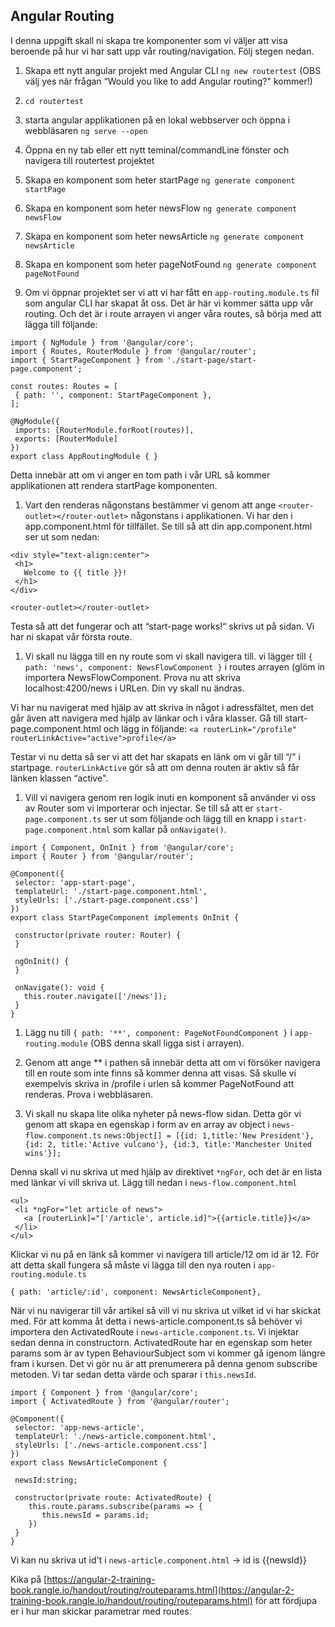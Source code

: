 ## Angular Routing

I denna uppgift skall ni skapa tre komponenter som vi väljer att visa beroende på hur vi har satt upp vår routing/navigation. Följ stegen nedan.

1. Skapa ett nytt angular projekt med Angular CLI ```ng new routertest```
(OBS välj yes när frågan “Would you like to add Angular routing?" kommer!)

1. ```cd routertest```

1. starta angular applikationen på en lokal webbserver och öppna i webbläsaren ```ng serve --open```

1. Öppna en ny tab eller ett nytt teminal/commandLine fönster och navigera till routertest projektet

1. Skapa en komponent som heter startPage ```ng generate component startPage```

1. Skapa en komponent som heter newsFlow ```ng generate component newsFlow```

1. Skapa en komponent som heter newsArticle ```ng generate component newsArticle```

1. Skapa en komponent som heter pageNotFound ```ng generate component pageNotFound```

1. Om vi öppnar projektet ser vi att vi har fått en ```app-routing.module.ts``` fil som angular CLI har skapat åt oss. Det är här vi kommer sätta upp vår routing. Och det är i route arrayen vi anger våra routes, så börja med att lägga till följande:

```
import { NgModule } from '@angular/core';
import { Routes, RouterModule } from '@angular/router';
import { StartPageComponent } from './start-page/start-page.component';

const routes: Routes = [
 { path: '', component: StartPageComponent },
];

@NgModule({
 imports: [RouterModule.forRoot(routes)],
 exports: [RouterModule]
})
export class AppRoutingModule { }
```

Detta innebär att om vi anger en tom path i vår URL så kommer applikationen att rendera startPage komponenten.

1. Vart den renderas någonstans bestämmer vi genom att ange ```<router-outlet></router-outlet>``` någonstans i applikationen. Vi har den i app.component.html för tillfället. Se till så att din app.component.html ser ut som nedan:
```
<div style="text-align:center">
 <h1>
   Welcome to {{ title }}!
 </h1>
</div>

<router-outlet></router-outlet>
```

Testa så att det fungerar och att “start-page works!“ skrivs ut på sidan. Vi har ni skapat vår första route.

1. Vi skall nu lägga till en ny route som vi skall navigera till. vi lägger till
 ```{ path: 'news', component: NewsFlowComponent }``` i routes arrayen (glöm in importera NewsFlowComponent. Prova nu att skriva localhost:4200/news i URLen. Din vy skall nu ändras.

 Vi har nu navigerat med hjälp av att skriva in något i adressfältet, men det går även att navigera med hjälp av länkar och i våra klasser. Gå till start-page.component.html och lägg in följande:
```<a routerLink="/profile" routerLinkActive="active">profile</a>```

Testar vi nu detta så ser vi att det har skapats en länk om vi går till “/" i startpage. ```routerLinkActive``` gör så att om denna routen är aktiv så får länken klassen “active".

 1. Vill vi navigera genom ren logik inuti en komponent så använder vi oss av Router som vi importerar och injectar. Se till så att er ```start-page.component.ts``` ser ut som följande och lägg till en knapp i ```start-page.component.html``` som kallar på ```onNavigate()```.
```
import { Component, OnInit } from '@angular/core';
import { Router } from '@angular/router';

@Component({
 selector: 'app-start-page',
 templateUrl: './start-page.component.html',
 styleUrls: ['./start-page.component.css']
})
export class StartPageComponent implements OnInit {

 constructor(private router: Router) {
 }

 ngOnInit() {
 }

 onNavigate(): void {
   this.router.navigate(['/news']);
 }
}
```

1. Lägg nu till ```{ path: '**', component: PageNotFoundComponent }``` i ```app-routing.module``` (OBS denna skall ligga sist i arrayen).


1. Genom att ange ** i pathen så innebär detta att om vi försöker navigera till en route som inte finns så kommer denna att visas. Så skulle vi exempelvis skriva in /profile i urlen så kommer PageNotFound att renderas. Prova i webbläsaren.

1. Vi skall nu skapa lite olika nyheter på news-flow sidan. Detta gör vi genom att skapa en egenskap i form av en array av object i ```news-flow.component.ts```
```news:Object[] = [{id: 1,title:'New President'}, {id: 2, title:'Active vulcano'}, {id:3, title:'Manchester United wins'}];```

Denna skall vi nu skriva ut med hjälp av direktivet ```*ngFor```, och det är en lista med länkar vi vill skriva ut. Lägg till nedan i ```news-flow.component.html```
```
<ul>
 <li *ngFor="let article of news">
   <a [routerLink]="['/article', article.id]">{{article.title}}</a>
 </li>
</ul>
```

Klickar vi nu på en länk så kommer vi navigera till article/12 om id är 12. För att detta skall fungera så måste vi lägga till den nya routen i ```app-routing.module.ts```

```{ path: 'article/:id', component: NewsArticleComponent},```

När vi nu navigerar till vår artikel så vill vi nu skriva ut vilket id vi har skickat med. För att komma åt detta i news-article.component.ts så behöver vi importera den ActivatedRoute i ```news-article.component.ts```. Vi injektar sedan denna in constructorn. ActivatedRoute har en egenskap som heter params som är av typen BehaviourSubject som vi kommer gå igenom längre fram i kursen. Det vi gör nu är att prenumerera på denna genom subscribe metoden. Vi tar sedan detta värde och sparar i ```this.newsId```.

```
import { Component } from '@angular/core';
import { ActivatedRoute } from '@angular/router';

@Component({
 selector: 'app-news-article',
 templateUrl: './news-article.component.html',
 styleUrls: ['./news-article.component.css']
})
export class NewsArticleComponent {

 newsId:string;

 constructor(private route: ActivatedRoute) {
    this.route.params.subscribe(params => {
       this.newsId = params.id;
    })
 }
}
```

Vi kan nu skriva ut id't i ```news-article.component.html``` -> id is {{newsId}}

Kika på [https://angular-2-training-book.rangle.io/handout/routing/routeparams.html](https://angular-2-training-book.rangle.io/handout/routing/routeparams.html) för att fördjupa er i hur man skickar parametrar med routes.